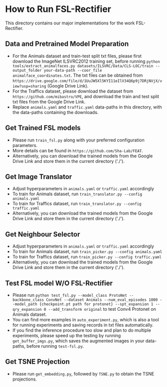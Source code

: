 # How to Run FSL-Rectifier
This directory contains our major implementations for the work FSL-Rectifier.

## Data and Pretrained Model Preparation
* For the Animals dataset and train-test split txt files, please first download the ImageNet ILSVRC2012 training set, before running `python tools/extract_animalfaces.py datasets/ILSVRC/Data/CLS-LOC/train --output_folder your-data-path --coor_file animalface_coordinates.txt`. The txt files can be obtained from `https://drive.google.com/file/d/1UuJW5Xl5KYI11eIlV34Q6p9j7DRjNVjX/view?usp=sharing` (Google Drive Link).
* For the Traffics dataset, please download the dataset from `https://github.com/mibastro/VPE`, and download the train and test split txt files from the Google Drive Link.
* Replace `animals.yaml` and `traffic.yaml` data-paths in this directory, with the data-paths containing the downloads.

## Get Trained FSL models
* Please run `train_fsl.py` along with your preferred configuration parameters.
* More details can be found in `https://github.com/Sha-Lab/FEAT`.
* Alternatively, you can download the trained models from the Google Drive Link and store them in the current directory ('./').

## Get Image Translator
* Adjust hyperparameters in `animals.yaml` or `traffic.yaml` accordingly
* To train for Animals dataset, run `train_translator.py --config animals.yaml`
* To train for Traffics dataset, run `train_translator.py --config traffic.yaml`
* Alternatively, you can download the trained models from the Google Drive Link and store them in the current directory ('./').

## Get Neighbour Selector
* Adjust hyperparameters in `animals.yaml` or `traffic.yaml` accordingly
* To train for Animals dataset, run `train_picker.py --config animals.yaml`
* To train for Traffics dataset, run `train_picker.py --config traffic.yaml`
* Alternatively, you can download the trained models from the Google Drive Link and store them in the current directory ('./').

## Test FSL model W/O FSL-Rectifier
* Please run `python test_fsl.py --model_class ProtoNet --backbone_class ConvNet --dataset Animals --num_eval_episodes 1000 --model_path {checkpoint.pt path for protonet} --spt_expansion 1 --qry_expansion 0 --add_transform original` to test Conv4 Protonet on Animals dataset.
* You can find more examples in `auto_experiment.py`, which is also a tool for running experiments and saving records in txt files automatically.
* If you find the inference procedure too slow and plan to do multiple experiments, please speed up the testing by running `get_buffer_imgs.py`, which saves the augmented images in your data-paths, before running `test-fsl.py`.

## Get TSNE Projection
* Please run `get_embedding.py`, followed by `TSNE.py` to obtain the TSNE projections.
